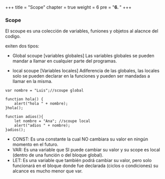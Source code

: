   +++
title = "Scope"
chapter = true
weight = 6
pre = "<b>6. </b>"
+++
### Scope
El scoupe es una colección de variables, funiones y objetos al alacnce del codigo.

exiten dos tipos:
- Global scoupe [variables globales]
Las variables globales se pueden mandar a llamar en cualquier parte del programas.

- local scoupe [Variables locales]
Adiferencia de las globales, las locales solo se pueden declarar en la funciones y pueden ser mandadas a llamar
en la misma.

~~~
var nombre = "Luis";//scoupe global

function hola() {
    alert("hola " + nombre);
}hola();

function adios(){
    let nombre = "Ana"; //scoupe local
    alert("adios " + nombre);
}adios();
~~~
- CONST: Es una constante la cual NO cambiara su valor en ningún momento en el futuro.
- VAR: Es una variable que SI puede cambiar su valor y su scope es local (dentro de una función o del bloque global).
- LET: Es una variable que también podrá cambiar su valor, pero solo funcionará en el bloque donde fue declarada (ciclos o  condiciones) su alcance es mucho menor que var.

